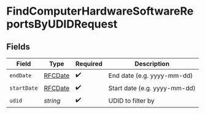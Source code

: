 # FindComputerHardwareSoftwareReportsByUDIDRequest


## Fields

| Field                                | Type                                 | Required                             | Description                          |
| ------------------------------------ | ------------------------------------ | ------------------------------------ | ------------------------------------ |
| `endDate`                            | [RFCDate](../../../types/rfcdate.md) | :heavy_check_mark:                   | End date (e.g. yyyy-mm-dd)           |
| `startDate`                          | [RFCDate](../../../types/rfcdate.md) | :heavy_check_mark:                   | Start date (e.g. yyyy-mm-dd)         |
| `udid`                               | *string*                             | :heavy_check_mark:                   | UDID to filter by                    |